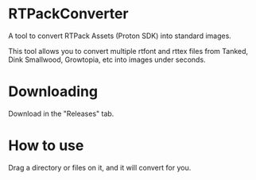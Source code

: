 # RTPackConverter
A tool to convert RTPack Assets (Proton SDK) into standard images.

This tool allows you to convert multiple rtfont and rttex files from Tanked, Dink Smallwood, Growtopia, etc into images under seconds.

# Downloading
Download in the "Releases" tab.

# How to use
Drag a directory or files on it, and it will convert for you.
